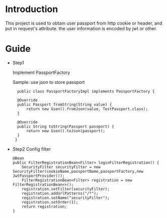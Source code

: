 # Introduction
  This project is used to obtain user passport from http cookie or header, and put in request's attribute. the user information is encoded by jwt or other.

# Guide
- Step1
  
    Implement PassportFactory
    
    Sample: use json to store passport
  ```
    public class PassportFactoryImpl implements PassportFactory {

    @Override
    public Passport fromString(String value) {
        return new Gson().fromJson(value, TestPassport.class);
    }

    @Override
    public String toString(Passport passport) {
        return new Gson().toJson(passport);
    }
   }
  ```
- Step2 Config filter

    ```
    @Bean
    public FilterRegistrationBean<Filter> loginFilterRegistration() {
        SecurityFilter securityFilter = new SecurityFilter(cookieName,passportName,passportFactory,new JwtPassportProvider());
        FilterRegistrationBean<Filter> registration = new FilterRegistrationBean<>();
        registration.setFilter(securityFilter);
        registration.addUrlPatterns("/*");
        registration.setName("securityFilter");
        registration.setOrder(1);
        return registration;
    }
    ```
